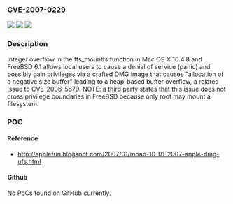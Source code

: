 ### [CVE-2007-0229](https://cve.mitre.org/cgi-bin/cvename.cgi?name=CVE-2007-0229)
![](https://img.shields.io/static/v1?label=Product&message=n%2Fa&color=blue)
![](https://img.shields.io/static/v1?label=Version&message=n%2Fa&color=blue)
![](https://img.shields.io/static/v1?label=Vulnerability&message=n%2Fa&color=brighgreen)

### Description

Integer overflow in the ffs_mountfs function in Mac OS X 10.4.8 and FreeBSD 6.1 allows local users to cause a denial of service (panic) and possibly gain privileges via a crafted DMG image that causes "allocation of a negative size buffer" leading to a heap-based buffer overflow, a related issue to CVE-2006-5679.  NOTE: a third party states that this issue does not cross privilege boundaries in FreeBSD because only root may mount a filesystem.

### POC

#### Reference
- http://applefun.blogspot.com/2007/01/moab-10-01-2007-apple-dmg-ufs.html

#### Github
No PoCs found on GitHub currently.

